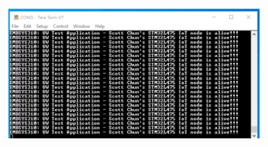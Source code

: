 ![Image of Hello World](https://github.com/soobin27/embsys310/blob/main/ImageFolder/Assignment01.png)
